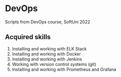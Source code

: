 # DevOps
Scripts from DevOps course, SoftUni 2022




## Acquired skills
1. Installing and working with ELK Stack
2. Installing and working with Docker
3. Installing and working with Jenkins
4. Working with version control systems (git)
5. Installing and working with Prometheus and Grafana
